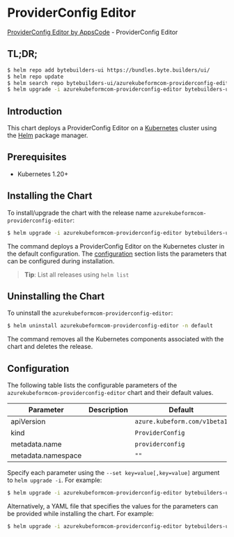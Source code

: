 # ProviderConfig Editor

[ProviderConfig Editor by AppsCode](https://byte.builders) - ProviderConfig Editor

## TL;DR;

```bash
$ helm repo add bytebuilders-ui https://bundles.byte.builders/ui/
$ helm repo update
$ helm search repo bytebuilders-ui/azurekubeformcom-providerconfig-editor --version=v0.4.18
$ helm upgrade -i azurekubeformcom-providerconfig-editor bytebuilders-ui/azurekubeformcom-providerconfig-editor -n default --create-namespace --version=v0.4.18
```

## Introduction

This chart deploys a ProviderConfig Editor on a [Kubernetes](http://kubernetes.io) cluster using the [Helm](https://helm.sh) package manager.

## Prerequisites

- Kubernetes 1.20+

## Installing the Chart

To install/upgrade the chart with the release name `azurekubeformcom-providerconfig-editor`:

```bash
$ helm upgrade -i azurekubeformcom-providerconfig-editor bytebuilders-ui/azurekubeformcom-providerconfig-editor -n default --create-namespace --version=v0.4.18
```

The command deploys a ProviderConfig Editor on the Kubernetes cluster in the default configuration. The [configuration](#configuration) section lists the parameters that can be configured during installation.

> **Tip**: List all releases using `helm list`

## Uninstalling the Chart

To uninstall the `azurekubeformcom-providerconfig-editor`:

```bash
$ helm uninstall azurekubeformcom-providerconfig-editor -n default
```

The command removes all the Kubernetes components associated with the chart and deletes the release.

## Configuration

The following table lists the configurable parameters of the `azurekubeformcom-providerconfig-editor` chart and their default values.

|     Parameter      | Description |                 Default                 |
|--------------------|-------------|-----------------------------------------|
| apiVersion         |             | <code>azure.kubeform.com/v1beta1</code> |
| kind               |             | <code>ProviderConfig</code>             |
| metadata.name      |             | <code>providerconfig</code>             |
| metadata.namespace |             | <code>""</code>                         |


Specify each parameter using the `--set key=value[,key=value]` argument to `helm upgrade -i`. For example:

```bash
$ helm upgrade -i azurekubeformcom-providerconfig-editor bytebuilders-ui/azurekubeformcom-providerconfig-editor -n default --create-namespace --version=v0.4.18 --set apiVersion=azure.kubeform.com/v1beta1
```

Alternatively, a YAML file that specifies the values for the parameters can be provided while
installing the chart. For example:

```bash
$ helm upgrade -i azurekubeformcom-providerconfig-editor bytebuilders-ui/azurekubeformcom-providerconfig-editor -n default --create-namespace --version=v0.4.18 --values values.yaml
```
